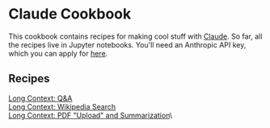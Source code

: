 # Claude Cookbook

This cookbook contains recipes for making cool stuff with [Claude](https://claude.ai). So far, all the recipes live in Jupyter notebooks. You'll need an Anthropic API key, which you can apply for [here](https://www.anthropic.com/earlyaccess).

## Recipes

[Long Context: Q&A](https://github.com/anthropics/anthropic-cookbook/blob/main/long_context/mc_qa.ipynb)\
[Long Context: Wikipedia Search](https://github.com/anthropics/anthropic-cookbook/blob/main/long_context/wikipedia-search-cookbook.ipynb)\
[Long Context: PDF "Upload" and Summarization](https://github.com/anthropics/anthropic-cookbook/blob/main/long_context/pdf_upload_summarization.ipynb)\
